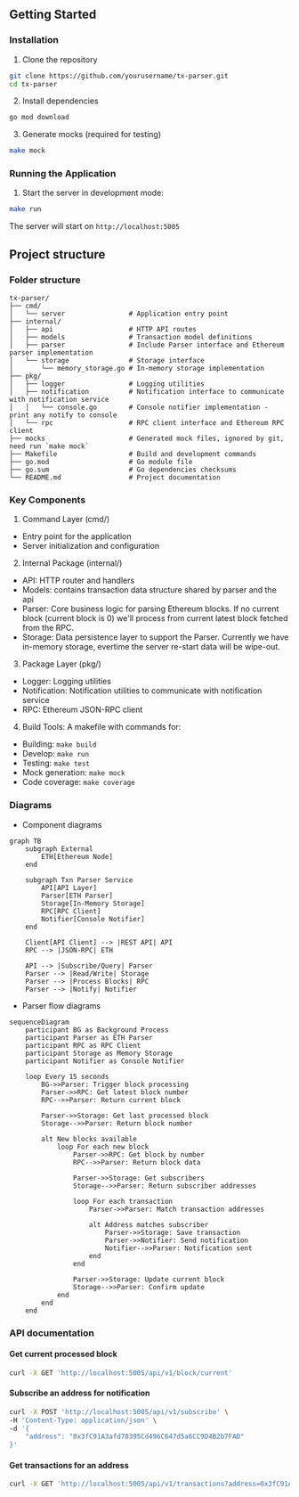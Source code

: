 ## Getting Started

### Installation

1. Clone the repository

```bash
git clone https://github.com/yourusername/tx-parser.git
cd tx-parser
```

2. Install dependencies

```bash
go mod download
```

3. Generate mocks (required for testing)

```bash
make mock
```

### Running the Application

1. Start the server in development mode:

```bash
make run
```

The server will start on `http://localhost:5005`

## Project structure

### Folder structure

```
tx-parser/
├── cmd/
│   └── server                # Application entry point
├── internal/
│   ├── api                   # HTTP API routes
│   ├── models                # Transaction model definitions
│   ├── parser                # Include Parser interface and Ethereum parser implementation
│   └── storage               # Storage interface
│       └── memory_storage.go # In-memory storage implementation
├── pkg/
│   ├── logger                # Logging utilities
│   ├── notification          # Notification interface to communicate with notification service
│   │   └── console.go        # Console notifier implementation - print any notify to console
│   └── rpc                   # RPC client interface and Ethereum RPC client
├── mocks                     # Generated mock files, ignored by git, need run `make mock`
├── Makefile                  # Build and development commands
├── go.mod                    # Go module file
├── go.sum                    # Go dependencies checksums
└── README.md                 # Project documentation
```

### Key Components

1. Command Layer (cmd/)

- Entry point for the application
- Server initialization and configuration

2. Internal Package (internal/)

- API: HTTP router and handlers
- Models: contains transaction data structure shared by parser and the api
- Parser: Core business logic for parsing Ethereum blocks. If no current block (current block is 0) we'll process from current latest block fetched from the RPC.
- Storage: Data persistence layer to support the Parser. Currently we have in-memory storage, evertime the server re-start data will be wipe-out.

3. Package Layer (pkg/)

- Logger: Logging utilities
- Notification: Notification utilities to communicate with notification service
- RPC: Ethereum JSON-RPC client

4. Build Tools:
   A makefile with commands for:

- Building: `make build`
- Develop: `make run`
- Testing: `make test`
- Mock generation: `make mock`
- Code coverage: `make coverage`

### Diagrams

- Component diagrams

```mermaid
graph TB
    subgraph External
        ETH[Ethereum Node]
    end

    subgraph Txn Parser Service
        API[API Layer]
        Parser[ETH Parser]
        Storage[In-Memory Storage]
        RPC[RPC Client]
        Notifier[Console Notifier]
    end

    Client[API Client] --> |REST API| API
    RPC --> |JSON-RPC| ETH

    API --> |Subscribe/Query| Parser
    Parser --> |Read/Write| Storage
    Parser --> |Process Blocks| RPC
    Parser --> |Notify| Notifier
```

- Parser flow diagrams

```mermaid
sequenceDiagram
    participant BG as Background Process
    participant Parser as ETH Parser
    participant RPC as RPC Client
    participant Storage as Memory Storage
    participant Notifier as Console Notifier

    loop Every 15 seconds
        BG->>Parser: Trigger block processing
        Parser->>RPC: Get latest block number
        RPC-->>Parser: Return current block

        Parser->>Storage: Get last processed block
        Storage-->>Parser: Return block number

        alt New blocks available
            loop For each new block
                Parser->>RPC: Get block by number
                RPC-->>Parser: Return block data

                Parser->>Storage: Get subscribers
                Storage-->>Parser: Return subscriber addresses

                loop For each transaction
                    Parser->>Parser: Match transaction addresses

                    alt Address matches subscriber
                        Parser->>Storage: Save transaction
                        Parser->>Notifier: Send notification
                        Notifier-->>Parser: Notification sent
                    end
                end

                Parser->>Storage: Update current block
                Storage-->>Parser: Confirm update
            end
        end
    end
```

### API documentation

#### Get current processed block

```bash
curl -X GET 'http://localhost:5005/api/v1/block/current'
```

#### Subscribe an address for notification

```bash
curl -X POST 'http://localhost:5005/api/v1/subscribe' \
-H 'Content-Type: application/json' \
-d '{
    "address": "0x3fC91A3afd70395Cd496C647d5a6CC9D4B2b7FAD"
}'
```

#### Get transactions for an address

```bash
curl -X GET 'http://localhost:5005/api/v1/transactions?address=0x3fC91A3afd70395Cd496C647d5a6CC9D4B2b7FAD'
```
